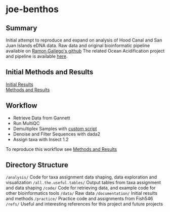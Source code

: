 # joe-benthos

## Summary
Initial attempt to reproduce and expand on analysis of Hood Canal and San Juan Islands eDNA data. Raw data and original bioinformatic pipeline available on [Ramon Gallego's github](https://github.com/ramongallego/Harmful.Algae.eDNA) The related Ocean Acidification project and pipeline is available [here](https://github.com/ramongallego/eDNA.and.Ocean.Acidification.Gallego.et.al.2020).

## Initial Methods and Results
[Initial Results](https://docs.google.com/presentation/d/1q-Bd3QJwW9msHNLYgbhqpKB1MxS_UekDfvtgkPvtSzE/edit#slide=id.p)   
[Methods and Results](https://github.com/fish546-2021/joe-benthos/blob/main/documentation/methods-results.md)   

## Workflow 
 - Retrieve Data from Gannett 
 - Run MultiQC
 - Demultiplex Samples with [custom script](https://github.com/ramongallego/demultiplexer_for_DADA2/blob/master/code_day.md)
 - Denoise and Filter Sequences with dada2
 - Assign taxa with Insect 1.2
 
To reproduce this workflow see [Methods and Results](https://github.com/fish546-2021/joe-benthos/blob/main/documentation/methods-results.md) 

## Directory Structure 
`/analysis/` Code for taxa assignment data shaping, data exploration and visualization 
  `/all.the.useful.tables/` Output tables from taxa assignment and data shaping
`/code/` Code for retrieving data, and example code for other bioinformatics tools
`/data/` Raw data
`/documentation/` Initial results and methods
`/practice/` Practice code and assignments from Fish546
`/refs/` Useful and interesting references for this project and future projects

